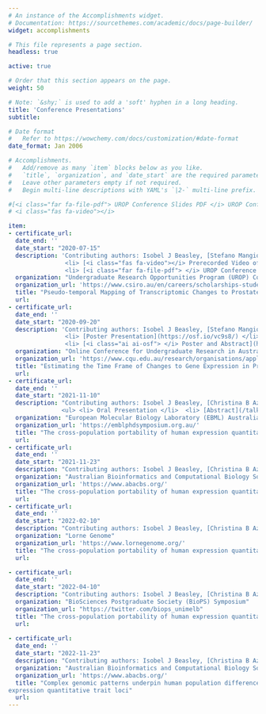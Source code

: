 ```yaml
---
# An instance of the Accomplishments widget.
# Documentation: https://sourcethemes.com/academic/docs/page-builder/
widget: accomplishments

# This file represents a page section.
headless: true

active: true

# Order that this section appears on the page.
weight: 50

# Note: `&shy;` is used to add a 'soft' hyphen in a long heading.
title: 'Conference Presentations'
subtitle:

# Date format
#   Refer to https://wowchemy.com/docs/customization/#date-format
date_format: Jan 2006

# Accomplishments.
#   Add/remove as many `item` blocks below as you like.
#   `title`, `organization`, and `date_start` are the required parameters.
#   Leave other parameters empty if not required.
#   Begin multi-line descriptions with YAML's `|2-` multi-line prefix.

#[<i class="far fa-file-pdf"> UROP Conference Slides PDF </i> UROP Conference Slides PD](/media/UROP-Conference-2020.pdf)
# <i class="fas fa-video"></i> 

item:
- certificate_url: 
  date_end: ''
  date_start: "2020-07-15"
  description: 'Contributing authors: Isobel J Beasley, [Stefano Mangiola](https://github.com/stemangiola), [Tony Papenfuss](https://papenfusslab.org/bio_papenfuss/) <br> <ul>
                <li> [<i class="fas fa-video"></i> Prerecorded Video of Oral Presentation](/media/UROP_Conference_Beasley_Final.mp4) </li>
                <li> [<i class="far fa-file-pdf"> </i> UROP Conference Slides PDF](/media/UROP-Conference-2020.pdf) </li> </ul>'
  organization: "Undergraduate Research Opportunities Program (UROP) Conference" 
  organization_url: 'https://www.csiro.au/en/careers/scholarships-student-opportunities/undergraduate-studentships/urop'
  title: "Pseudo-temporal Mapping of Transcriptomic Changes to Prostate Cancer Disease Progression"
  url:  
- certificate_url: 
  date_end: ''
  date_start: "2020-09-20"
  description: 'Contributing authors: Isobel J Beasley, [Stefano Mangiola](https://github.com/stemangiola), [Tony Papenfuss](https://papenfusslab.org/bio_papenfuss/) <br> <ul>
                <li> [Poster Presentation](https://osf.io/vc9s8/) </li>
                <li> [<i class="ai ai-osf"> </i> Poster and Abstract](https://osf.io/rhnsz) </li> </ul>'
  organization: "Online Conference for Undergraduate Research in Australia (OCURA)"
  organization_url: 'https://www.cqu.edu.au/research/organisations/appleton-institute/mohb/ocura'
  title: "Estimating the Time Frame of Changes to Gene Expression in Progressive Diseases"
  url:   
- certificate_url: 
  date_end: ''
  date_start: "2021-11-10"
  description: "Contributing authors: Isobel J Beasley, [Christina B Azodi](https://azodichr.github.io/), [Irene Gallego Romero](https://igr-lab.science.unimelb.edu.au/) <br>
               <ul> <li> Oral Presentation </li>  <li> [Abstract](/talk/predicting-the-cross-population-portability-of-human-expression-quantitative-trait-loci) </li> </ul>" 
  organization: "European Molecular Biology Laboratory (EBML) Australia Postgraduate Symposium" 
  organization_url: 'https://emblphdsymposium.org.au/'
  title: "The cross-population portability of human expression quantitative trait loci (eQTLs)"
  url: 
- certificate_url: 
  date_end: ''
  date_start: "2021-11-23"
  description: "Contributing authors: Isobel J Beasley, [Christina B Azodi](https://azodichr.github.io/), [Irene Gallego Romero](https://igr-lab.science.unimelb.edu.au/) \n - Oral Presentation \n - [Abstract](/talk/predicting-the-cross-population-portability-of-human-expression-quantitative-trait-loci-eqtls)"
  organization: "Australian Bioinformatics and Computational Biology Society (ABACBS) Conference"
  organization_url: 'https://www.abacbs.org/'
  title: "The cross-population portability of human expression quantitative trait loci (eQTLs)"
  url: 
- certificate_url: 
  date_end: ''
  date_start: "2022-02-10"
  description: "Contributing authors: Isobel J Beasley, [Christina B Azodi](https://azodichr.github.io/), [Irene Gallego Romero](https://igr-lab.science.unimelb.edu.au/) \n - Poster Presentation \n - [Abstract](/talk/predicting-the-cross-population-portability-of-human-expression-quantitative-trait-loci-eqtls)"
  organization: "Lorne Genome"
  organization_url: 'https://www.lornegenome.org/'
  title: "The cross-population portability of human expression quantitative trait loci (eQTLs)"
  url:   

- certificate_url: 
  date_end: ''
  date_start: "2022-04-10"
  description: "Contributing authors: Isobel J Beasley, [Christina B Azodi](https://azodichr.github.io/), [Irene Gallego Romero](https://igr-lab.science.unimelb.edu.au/) \n - Oral Presentation \n - [Abstract](/talk/predicting-the-cross-population-portability-of-human-expression-quantitative-trait-loci-eqtls)"
  organization: "BioSciences Postgraduate Society (BioPS) Symposium"
  organization_url: "https://twitter.com/biops_unimelb"
  title: "The cross-population portability of human expression quantitative trait loci (eQTLs)"
  url: 
  
- certificate_url: 
  date_end: ''
  date_start: "2022-11-23"
  description: "Contributing authors: Isobel J Beasley, [Christina B Azodi](https://azodichr.github.io/), [Irene Gallego Romero](https://igr-lab.science.unimelb.edu.au/) \n - Poster Presentation \n - [Abstract](/talk/complex-genomic-patterns-underpin-human-population-differences-in-expression-quantitative-trait-loci-eqtls)"
  organization: "Australian Bioinformatics and Computational Biology Society (ABACBS) Conference"
  organization_url: 'https://www.abacbs.org/'
  title: "Complex genomic patterns underpin human population differences in
expression quantitative trait loci"
  url: 
---
```

